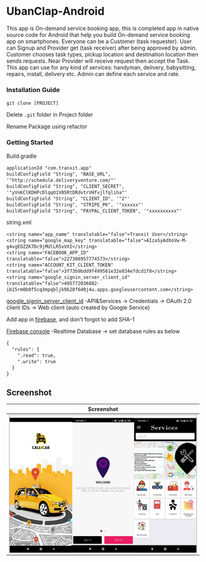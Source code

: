 # UbanClap-Android

This app is On-demand service booking app, this is completed app in native source code for Android that help you build On-demand service booking app on smartphones. Everyone can be a Customer (task requester). User can Signup and Provider get (task receiver) after being approved by admin. Customer chooses task types, pickup location and destination location then sends requests. Near Provider will receive request then accept the Task. This app can use for any kind of services: handyman, delivery, babysitting, repairs, install, delivery etc. Admin can define each service and rate.

### Installation Guide

```
git clone [PROJECT]
```

Delete ```.git``` folder in Project folder

Rename Package using refactor


### Getting Started

Build.gradle
```
applicationId "com.tranxit.app"
buildConfigField "String", "BASE_URL", '"http://schedule.deliveryventure.com/"'
buildConfigField "String", "CLIENT_SECRET", '"yVnKClKDHPcDlqqO1V05RtDRdvtrVHfvjlfqliha"'
buildConfigField "String", "CLIENT_ID", '"2"'
buildConfigField "String", "STRIPE_PK", '"xxxxxx"'
buildConfigField "String", "PAYPAL_CLIENT_TOKEN", '"xxxxxxxxxx"'
```


string.xml
```
<string name="app_name" translatable="false">Tranxit User</string>
<string name="google_map_key" translatable="false">AIzaSyAdXoVw-M-g4vgEOZZK7Dc9jMUlLR5xVXI</string>
<string name="FACEBOOK_APP_ID" translatable="false">227306957774573</string>
<string name="ACCOUNT_KIT_CLIENT_TOKEN" translatable="false">3f73b9bdd9f499561e32e834e7dcd1f8</string>
<string name="google_signin_server_client_id" translatable="false">405772036882-ib15rm0b0f5cq3mpqbljk9b28f6d0j4u.apps.googleusercontent.com</string>
```

[google_signin_server_client_id](https://console.cloud.google.com/) -API&Services -> Credentials -> OAuth 2.0 client IDs -> Web client (auto created by Google Service)

Add app in [firebase](http://console.firebase.google.com/), and don't forgot to add SHA-1

[Firebase console](http://console.firebase.google.com/) -Realtime Database -> set database rules as below
```
{
  "rules": {
    ".read": true,
    ".write": true
  }
}
```

## Screenshot

|                Screenshot               |
|:---------------------------------------:|
| ![screenshot](screens/screen_1.png)   | 



